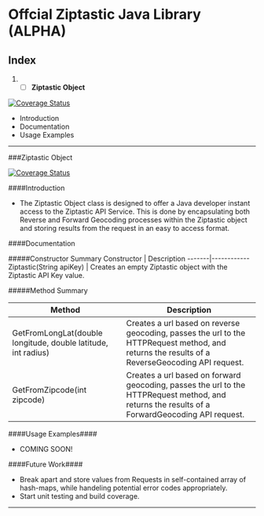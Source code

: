 # **Offcial Ziptastic Java Library (ALPHA)**

## **Index**

1. -[ ] **Ziptastic Object**

[![Coverage Status](https://coveralls.io/repos/github/bfranco94/ziptastic-java/badge.svg?branch=master)](https://coveralls.io/github/bfranco94/ziptastic-java?branch=master)
  
  - Introduction
  - Documentation
  - Usage Examples

_________________________________________________________________________________________________________________________________________

###Ziptastic Object

[![Coverage Status](https://coveralls.io/repos/github/bfranco94/ziptastic-java/badge.svg?branch=master)](https://coveralls.io/github/bfranco94/ziptastic-java?branch=master)

####Introduction

  - The Ziptastic Object class is designed to offer a Java developer instant access to the Ziptastic API Service. This is done by encapsulating both Reverse and Forward Geocoding processes within the Ziptastic object and storing results from the request in an easy to access format.
  
####Documentation

#####Constructor Summary
  Constructor | Description
  -------|------------
  Ziptastic(String apiKey) | Creates an empty Ziptastic object with the Ziptastic API Key value.
  
#####Method Summary
  
  Method | Description
  -------|------------
  GetFromLongLat(double longitude, double latitude, int radius)  | Creates a url based on reverse geocoding, passes the url to the HTTPRequest method, and returns the results of a ReverseGeocoding API request.
  GetFromZipcode(int zipcode)  | Creates a url based on forward geocoding, passes the url to the HTTPRequest method, and returns the results of a ForwardGeocoding API request. 
  
  
####Usage Examples####
  - COMING SOON!

####Future Work####
  - Break apart and store values from Requests in self-contained array of hash-maps, while handeling potential error codes appropriately.
  - Start unit testing and build coverage.

_________________________________________________________________________________________________________________________________________
